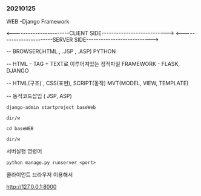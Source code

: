 ### 20210125

WEB -Django Framework

<-----------------------CLIENT SIDE--------------------------->         <------------------------SERVER SIDE--------------------------->

-- BROWSER(.HTML , .JSP , .ASP)                                            PYTHON

-- HTML - TAG + TEXT로 이루어져있는 정적파일                  FRAMEWORK - FLASK, DJANGO

-- HTML(구조) ,  CSS(표현), SCRIPT(동작)                               MVT(MODEL, VIEW, TEMPLATE)

-- 동적코드삽입 ( JSP, ASP)



```django-admin startproject baseWeb```

```dir/w```

```cd baseWEB```

```dir/w```

서버실행 명령어

```python manage.py runserver <port>```<optional>

클라이언트 브라우저 이용해서

http://127.0.0.1:8000 